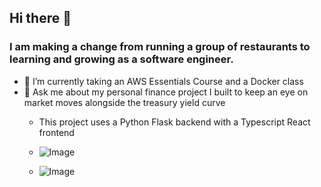 ## Hi there 👋

### I am making a change from running a group of restaurants to learning and growing as a software engineer.

* 🌱 I’m currently taking an AWS Essentials Course and a Docker class
* 💬 Ask me about my personal finance project I built to keep an eye on market moves alongside the treasury yield curve
     * This project uses a Python Flask backend with a Typescript React frontend
    
    
     * ![Image](https://i.ibb.co/K65ZNRp/Screenshot-2022-05-17-at-09-00-09-Finance-Dashboard.png)
     * ![Image](https://i.ibb.co/HxXzM9L/Screenshot-2022-05-17-at-09-00-29-Finance-Dashboard.png)




<!--
**wrhenders/wrhenders** is a ✨ _special_ ✨ repository because its `README.md` (this file) appears on your GitHub profile.

Here are some ideas to get you started:

- 🔭 I’m currently working on ...
- 🌱 I’m currently learning ...
- 👯 I’m looking to collaborate on ...
- 🤔 I’m looking for help with ...
- 💬 Ask me about ...
- 📫 How to reach me: ...
- 😄 Pronouns: ...
- ⚡ Fun fact: ...
-->
